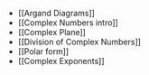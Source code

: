 - [[Argand Diagrams]]
- [[Complex Numbers intro]]
- [[Complex Plane]]
- [[Division of Complex Numbers]]
- [[Polar form]]
- [[Complex Exponents]]